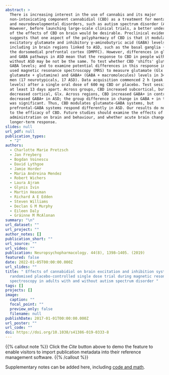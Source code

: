 ```yaml
---
abstract: >
  There is increasing interest in the use of cannabis and its major
  non-intoxicating component cannabidiol (CBD) as a treatment for mental health
  and neurodevelopmental disorders, such as autism spectrum disorder (ASD).
  However, before launching large-scale clinical trials, a better understanding
  of the effects of CBD on brain would be desirable. Preclinical evidence
  suggests that one aspect of the polypharmacy of CBD is that it modulates brain
  excitatory glutamate and inhibitory γ-aminobutyric acid (GABA) levels,
  including in brain regions linked to ASD, such as the basal ganglia (BG) and
  the dorsomedial prefrontal cortex (DMPFC). However, differences in glutamate
  and GABA pathways in ASD mean that the response to CBD in people with and
  without ASD may be not be the same. To test whether CBD 'shifts' glutamate and
  GABA levels; and to examine potential differences in this response in ASD, we
  used magnetic resonance spectroscopy (MRS) to measure glutamate (Glx =
  glutamate + glutamine) and GABA+ (GABA + macromolecules) levels in 34 healthy
  men (17 neurotypicals, 17 ASD). Data acquisition commenced 2 h (peak plasma
  levels) after a single oral dose of 600 mg CBD or placebo. Test sessions were
  at least 13 days apart. Across groups, CBD increased subcortical, but
  decreased cortical, Glx. Across regions, CBD increased GABA+ in controls, but
  decreased GABA+ in ASD; the group difference in change in GABA + in the DMPFC
  was significant. Thus, CBD modulates glutamate-GABA systems, but
  prefrontal-GABA systems respond differently in ASD. Our results do not speak
  to the efficacy of CBD. Future studies should examine the effects of chronic
  administration on brain and behaviour, and whether acute brain changes predict
  longer-term response.
slides: null
url_pdf: null
publication_types:
  - "2"
authors:
  - Charlotte Marie Pretzsch
  - Jan Freyberg
  - Bogdan Voinescu
  - David Lythgoe
  - Jamie Horder
  - Maria Andreina Mendez
  - Robert Wichers
  - Laura Ajram
  - Glynis Ivin
  - Martin Heasman
  - Richard A E Edden
  - Steven Williams
  - Declan G M Murphy
  - Eileen Daly
  - Gráinne M McAlonan
summary: "\n"
url_dataset: ""
url_project: ""
author_notes: []
publication_short: ""
url_source: ""
url_video: ""
publication: Neuropsychopharmacology. 44(8), 1398–1405. (2019)
featured: false
date: 2022-01-05T00:00:00.000Z
url_slides: ""
title: " Effects of cannabidiol on brain excitation and inhibition systems; a
  randomised placebo-controlled single dose trial during magnetic resonance
  spectroscopy in adults with and without autism spectrum disorder "
tags: []
projects: []
image:
  caption: ""
  focal_point: ""
  preview_only: false
  filename: null
publishDate: 2017-01-01T00:00:00.000Z
url_poster: ""
url_code: ""
doi: https://doi.org/10.1038/s41386-019-0333-8
---
```


{{% callout note %}}
Click the _Cite_ button above to demo the feature to enable visitors to import publication metadata into their reference management software.
{{% /callout %}}

Supplementary notes can be added here, including [code and math](https://wowchemy.com/docs/content/writing-markdown-latex/).
